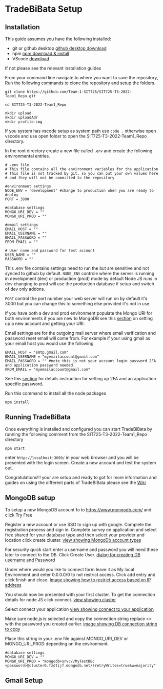 # TradeBiBata Setup

## Installation

This guide assumes you have the following installed:

-   git or github desktop [github desktop download](https://desktop.github.com/)
-   npm [npm download & install](https://docs.npmjs.com/downloading-and-installing-node-js-and-npm)
-   VScode [download](https://code.visualstudio.com/download)

If not please see the relevant installation guides

From your command line navigate to where you want to save the repository,
Run the following commands to clone the repository and setup the folders.

```
git clone https://github.com/Team-1-SIT725/SIT725-T3-2022-Team1_Repo.git

cd SIT725-T3-2022-Team1_Repo

mkdir upload
mkdir uploadAdr
mkdir profile-img
```

If you system has vscode setup as system path use `code .` otherwise open vscode and use open folder to open the SIT725-T3-2022-Team1_Repo directory.

In the root directory create a new file called `.env` and create the following environmental entries.

```
# .env file
# This file contains all the environment variables for the application
# This file is not tracked by git, so you can put your own values here
# and they will not be committed to the repository

#environment settings
NODE_ENV = 'development' #change to production when you are ready to deploy
PORT = 3000

#database settings
MONGO_URI_DEV = ""
MONGO_URI_PROD = ""

#email settings
EMAIL_HOST = ""
EMAIL_USERNAME = ""
EMAIL_PASSWORD = ""
FROM_EMAIL = ""

# User name and password for test account
USER_NAME = ""
PASSWORD = ""
```

This .env file contains settings need to run the but are sensitive and not synced to github by default.
`NODE_ENV` controle where the server is running in development (dev) or production (prod) mode by default Node JS runs in dev changing to prod will use the production database if setup and switch of dev only addons.

`PORT` control the port number your web server will run on by default it's 3000 but you can change this to something else provided it's not in use.

If you have both a dev and prod environment populate the Mongo URI for both environments if you are new to MongoDB see this [section](#mongodb-setup) on setting up a new account and getting your URI.

Email settings are for the outgoing mail server where email verification and password reset email will come from. For example if your using gmail as your email host you would use the following

```
EMAIL_HOST = "smtp.gmail.com"
EMAIL_USERNAME = "myemailaccount@gmail.com"
EMAIL_PASSWORD = "" #note this is not your account login password 2FA and application password needed.
FROM_EMAIL = "myemailaccount@gmail.com"
```

See this [section](#gmail-setup) for details instruction for setting up 2FA and an application specific password.

Run this command to install all the node packages

```
npm install
```

## Running TradeBiBata

Once everything is installed and configured you can start TradeBiBata by running the following comment from the SIT725-T3-2022-Team1_Repo directory

```
npm start
```

enter `http://localhost:3000/` in your web browser and you will be presented with the login screen. Create a new account and test the system out.

Congratulations!!! your are setup and ready to got for more information and guides on using the different parts of TradeBiBata please see the [Wiki](https://github.com/Team-1-SIT725/SIT725-T3-2022-Team1_Repo/wiki)

## MongoDB setup

To setup a new MongoDB account fo to https://www.mongodb.com/ and click Try Free

Register a new account or use SSO to sign up with google. Complete the registration process and sign in. Complete survey on application and select free shared for your database type and then select your provider and location click create cluster.
[view showing MongoDb account types](/docs/assets/AccountType.png)

For security quick start enter a username and password you will need these later to connect to the DB. Click Create User.
[dialog for creating DB username and Password](/docs/assets/UsernamePass.png)

Under where would you like to connect form leave it as My local Environment and enter 0.0.0.0/0 to not restrict access. Click add entry and click finish and close.
[Image showing how to restrict access based on IP address](/docs/assets/NetworkAccess.png)

You should now be presented with your first cluster. To get the connection details for node JS click connect.
[view showing cluster](/docs/assets/Clusterview.png)

Select connect your application
[view showing connect to your application](/docs/assets/Connect.png)

Make sure node.js is selected and copy the connection string replace <<password>> with the password you created earlier.
[image showing DB connection string to copy](/docs/assets/URISample.png)

Place this string in your .env file against MONGO_URI_DEV or MONGO_URI_PROD depending on the environment.

```
#database settings
MONGO_URI_DEV = ""
MONGO_URI_PROD = "mongodb+srv://MyTestDB:<password>@cluster0.fzdtijf.mongodb.net/?retryWrites=true&w=majority"
```

## Gmail Setup
